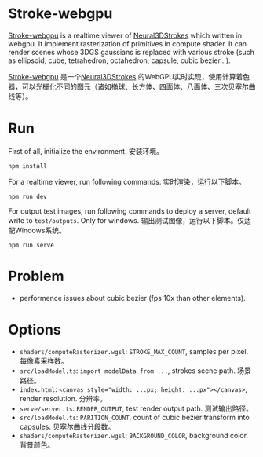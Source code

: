 # Stroke-webgpu

[Stroke-webgpu](https://github.com/shyakocat/stroke-webgpu) is a realtime viewer of [Neural3DStrokes](https://github.com/buaavrcg/Neural3DStrokes) which written in webgpu. It implement rasterization of primitives in compute shader. It can render scenes whose 3DGS gaussians is replaced with various stroke (such as ellipsoid, cube, tetrahedron, octahedron, capsule, cubic bezier…).

[Stroke-webgpu](https://github.com/shyakocat/stroke-webgpu) 是一个[Neural3DStrokes](https://github.com/buaavrcg/Neural3DStrokes) 的WebGPU实时实现，使用计算着色器，可以光栅化不同的图元（诸如椭球、长方体、四面体、八面体、三次贝塞尔曲线等）。

# Run

First of all, initialize the environment. 安装环境。

```shell
npm install
```

For a realtime viewer, run following commands. 实时渲染，运行以下脚本。

```shell
npm run dev
```

For output test images, run following commands to deploy a server, default write to `test/outputs`.  Only for windows. 输出测试图像，运行以下脚本。仅适配Windows系统。

```shell
npm run serve
```

# Problem

+ performence issues about cubic bezier (fps 10x than other elements).

# Options

+ `shaders/computeRasterizer.wgsl`: `STROKE_MAX_COUNT`, samples per pixel. 每像素采样数。
+ `src/loadModel.ts`: `import modelData from ...`, strokes scene path. 场景路径。
+ `index.html`: `<canvas style="width: ...px; height: ...px"></canvas>`, render resolution. 分辨率。
+ `serve/server.ts`: `RENDER_OUTPUT`, test render output path. 测试输出路径。
+ `src/loadModel.ts`: `PARITION_COUNT`, count of cubic bezier transform into capsules. 贝塞尔曲线分段数。
+ `shaders/computeRasterizer.wgsl`: `BACKGROUND_COLOR`, background color. 背景颜色。
